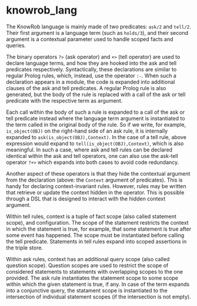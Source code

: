 knowrob_lang
=======

The KnowRob language is mainly made of two predicates: `ask/2` and `tell/2`.
Their first argument is a language term (such as `holds/3`),
and their second argument is a contextual parameter used
to handle scoped facts and queries.

The binary operators
`?>` (ask operator) and
`+>` (tell operator) are used to declare language terms, and
how they are hooked into the ask and tell predicates respectively.
Syntactically, these declarations are similar to regular Prolog rules,
which, instead, use the operator `:-`.
When such a declaration appears in a module, the code is 
expanded into additional clauses of the ask and tell predicates.
A regular Prolog rule is also generated, but the body of the rule
is replaced with a call of the ask or tell predicate with the respective 
term as argument.

Each call within the body of such a rule is expanded to a call of
the ask or tell predicate instead where the language term argument
is instantiated to the term called in the original body of the rule.
So if we write, for example, `is_object(OBJ)` on the right-hand side
of an ask rule, it is internally expanded to `ask(is_object(OBJ),Context)`.
In the case of a tell rule, above expression would expand to
`tell(is_object(OBJ),Context)`, which is also meaningful.
In such a case, where ask and tell rules can be declared identical
within the ask and tell operators, one can also use the ask-tell operator
`?+>` which expands into both cases to avoid code redundancy.

Another aspect of these operators is that they hide the contextual
argument from the declaration (above: the `Context` argument of predicates).
This is handy for declaring context-invariant rules.
However, rules may be written that retrieve or update the context hidden
in the operator.
This is possible through a DSL that is designed to interact
with the hidden context argument.

Within tell rules, context is a tuple of
fact scope (also called statement scope), and configuration.
The scope of the statement restricts the context
in which the statement is true, for example,
that some statement is true after some event has happened.
The scope must be instantiated before calling the tell predicate.
Statements in tell rules expand into scoped assertions in the triple store.

Within ask rules, context has an additional 
query scope (also called question scope).
Question scopes are used to restrict the scope
of considered statements to statements with overlapping
scopes to the one provided.
The ask rule instantiates the statement scope to some scope
within which the given statement is true, if any.
In case of the term expands into a conjunctive query,
the statament scope is instantiated to the intersection
of individual statement scopes (if the intersection is not empty).
